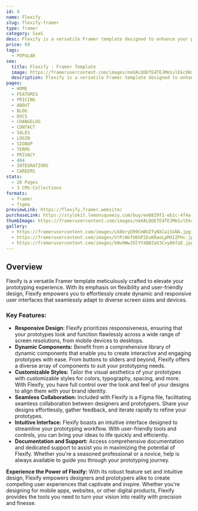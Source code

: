 ```yaml
---
id: 4
name: Flexify
slug: flexify-framer
type: framer
category: SaaS
desc: Flexify is a versatile Framer template designed to enhance your prototyping experience. With a focus on flexibility and ease of use, Flexify empowers you to create dynamic and responsive user interfaces that adapt to various screen sizes.
price: 69
tags:
  - POPULAR
seo:
  title: Flexify - Framer Template
  image: https://framerusercontent.com/images/nmXALQOEfE4TEJMm1vlEkcXKmD0.jpg?scale-down-to=1024
  description: Flexify is a versatile Framer template designed to enhance your prototyping experience. With a focus on flexibility and ease of use, Flexify empowers you to create dynamic and responsive user interfaces that adapt to various screen sizes.
pages:
  - HOME
  - FEATURES
  - PRICING
  - ABOUT
  - BLOG
  - DOCS
  - CHANGELOG
  - CONTACT
  - SALES
  - LOGIN
  - SIGNUP
  - TERMS
  - PRIVACY
  - 404
  - INTEGRATIONS
  - CAREERS
stats:
  - 20 Pages
  - 3 CMS-Collections
formats:
  - framer
  - figma
previewLink: https://flexify.framer.website/
purchaseLink: https://stylokit.lemonsqueezy.com/buy/ee0829f1-eb1c-4f4a-a433-00f55946adea
thumbImage: https://framerusercontent.com/images/nmXALQOEfE4TEJMm1vlEkcXKmD0.jpg?scale-down-to=1024
gallery:
  - https://framerusercontent.com/images/Lk8bryD99CmBUZfyNXCaiSGNA.jpg?scale-down-to=1024
  - https://framerusercontent.com/images/VrPcNofU6hP2EuKRaoLpMdIZPHc.jpg?scale-down-to=1024
  - https://framerusercontent.com/images/bNvHWwJUlYY4BBZaX3Cvy06faE.jpg?scale-down-to=1024
---
```


## Overview

Flexify is a versatile Framer template meticulously crafted to elevate your prototyping experience. With its emphasis on flexibility and user-friendly design, Flexify empowers you to effortlessly create dynamic and responsive user interfaces that seamlessly adapt to diverse screen sizes and devices.

### Key Features:

- **Responsive Design:** Flexify prioritizes responsiveness, ensuring that your prototypes look and function flawlessly across a wide range of screen resolutions, from mobile devices to desktops.
- **Dynamic Components:** Benefit from a comprehensive library of dynamic components that enable you to create interactive and engaging prototypes with ease. From buttons to sliders and beyond, Flexify offers a diverse array of components to suit your prototyping needs.
- **Customizable Styles:** Tailor the visual aesthetics of your prototypes with customizable styles for colors, typography, spacing, and more. With Flexify, you have full control over the look and feel of your designs to align them with your brand identity.
- **Seamless Collaboration:** Included with Flexify is a Figma file, facilitating seamless collaboration between designers and prototypers. Share your designs effortlessly, gather feedback, and iterate rapidly to refine your prototypes.
- **Intuitive Interface:** Flexify boasts an intuitive interface designed to streamline your prototyping workflow. With user-friendly tools and controls, you can bring your ideas to life quickly and efficiently.
- **Documentation and Support:** Access comprehensive documentation and dedicated support to assist you in maximizing the potential of Flexify. Whether you're a seasoned professional or a novice, help is always available to guide you through your prototyping journey.

**Experience the Power of Flexify:** With its robust feature set and intuitive design, Flexify empowers designers and prototypers alike to create compelling user experiences that captivate and inspire. Whether you're designing for mobile apps, websites, or other digital products, Flexify provides the tools you need to turn your vision into reality with precision and finesse.
